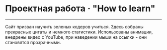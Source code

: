 # Проектная работа · "How to learn"
-----
Сайт призван научить зеленых кодеров учиться. Здесь собраны прекрасные цитаты и немного статистики. Использованы анимации, внедрены видео с YouTube, при наведении мыши на ссылки - они становятся прозрачными.

